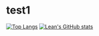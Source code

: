 # test1
[![Top Langs](https://github-readme-stats.vercel.app/api/top-langs/?username=theleanbow)](https://github.com/theleanbow/github-readme-stats&show_icons=true&theme=radical)
[![Lean's GitHub stats](https://github-readme-stats.vercel.app/api?username=theleanbow)](https://github.com/theleanbow/github-readme-stats&show_icons=true&theme=radical)